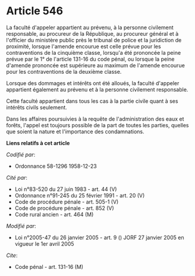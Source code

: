 # Article 546

La faculté d'appeler appartient au prévenu, à la personne civilement responsable, au procureur de la République, au procureur
général et à l'officier du ministère public près le tribunal de police et la juridiction de proximité, lorsque l'amende
encourue est celle prévue pour les contraventions de la cinquième classe, lorsqu'a été prononcée la peine prévue par le 1° de
l'article 131-16 du code pénal, ou lorsque la peine d'amende prononcée est supérieure au maximum de l'amende encourue pour
les contraventions de la deuxième classe.

Lorsque des dommages et intérêts ont été alloués, la faculté d'appeler appartient également au prévenu et à la personne
civilement responsable.

Cette faculté appartient dans tous les cas à la partie civile quant à ses intérêts civils seulement.

Dans les affaires poursuivies à la requête de l'administration des eaux et forêts, l'appel est toujours possible de la part
de toutes les parties, quelles que soient la nature et l'importance des condamnations.

**Liens relatifs à cet article**

_Codifié par_:

  - Ordonnance 58-1296 1958-12-23

_Cité par_:

  - Loi n°83-520 du 27 juin 1983 - art. 44 (V)
  - Ordonnance n°91-245 du 25 février 1991 - art. 20 (V)
  - Code de procédure pénale - art. 505-1 (V)
  - Code de procédure pénale - art. 852 (V)
  - Code rural ancien - art. 464 (M)

_Modifié par_:

  - Loi n°2005-47 du 26 janvier 2005 - art. 9 () JORF 27 janvier 2005 en vigueur le 1er avril 2005

_Cite_:

  - Code pénal - art. 131-16 (M)
